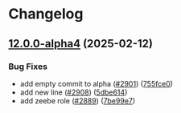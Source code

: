 # Changelog

## [12.0.0-alpha4](https://github.com/camunda/camunda-platform-helm/compare/camunda-platform-alpha-v12.0.0-alpha3...camunda-platform-alpha-12.0.0-alpha4) (2025-02-12)


### Bug Fixes

* add empty commit to alpha ([#2901](https://github.com/camunda/camunda-platform-helm/issues/2901)) ([755fce0](https://github.com/camunda/camunda-platform-helm/commit/755fce0044ceaec4895f8e54ce7871a96b54bcea))
* add new line ([#2908](https://github.com/camunda/camunda-platform-helm/issues/2908)) ([5dbe614](https://github.com/camunda/camunda-platform-helm/commit/5dbe614594f960bf4d525fd3831de0064164c0a7))
* add zeebe role ([#2889](https://github.com/camunda/camunda-platform-helm/issues/2889)) ([7be99e7](https://github.com/camunda/camunda-platform-helm/commit/7be99e7ef6d2bc2e2ca02919ba40ed48eeedc7cb))
